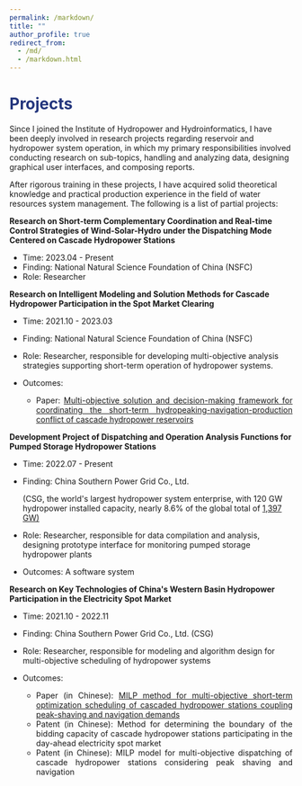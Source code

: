 ```yaml
---
permalink: /markdown/
title: ""
author_profile: true
redirect_from: 
  - /md/
  - /markdown.html
---
```


<h1 style="color: #24367d;">Projects</h1>

Since I joined the Institute of Hydropower and Hydroinformatics, I have been deeply involved in research projects regarding reservoir and hydropower system operation, in which my primary responsibilities involved conducting research on sub-topics, handling and analyzing data, designing graphical user interfaces, and composing reports. 

After rigorous training in these projects, I have acquired solid theoretical knowledge and practical production experience in the field of water resources system management. The following is a list of partial projects:

<div class="container" style="display: flex; justify-content: space-between;">
    <div><b>Research on Short-term Complementary Coordination and Real-time Control Strategies of Wind-Solar-Hydro under the Dispatching Mode Centered on Cascade Hydropower Stations</b></div>
    </div>

- Time: 2023.04 - Present
- Finding: National Natural Science Foundation of China (NSFC)
- Role: Researcher

<div class="container" style="display: flex; justify-content: space-between;">
    <div><b>Research on Intelligent Modeling and Solution Methods for Cascade Hydropower Participation in the Spot Market Clearing</b></div>
    </div>

- Time: 2021.10 - 2023.03

- Finding: National Natural Science Foundation of China (NSFC)

- Role: Researcher, responsible for developing multi-objective analysis strategies supporting short-term operation of hydropower systems.

- Outcomes:

  - <div style="text-align: justify;">
    Paper: <a href="https://prelude0324.github.io/academic_pages/publication/2023-08-27-paper-title-number-1">Multi-objective solution and decision-making framework for coordinating the short-term hydropeaking-navigation-production conflict of cascade hydropower reservoirs</a>
    </div>

<div class="container" style="display: flex; justify-content: space-between;">
    <div><b>Development Project of Dispatching and Operation Analysis Functions for Pumped Storage Hydropower Stations</b></div>
    </div>

- Time: 2022.07 - Present

- Finding: China Southern Power Grid Co., Ltd. 

  (CSG, the world's largest hydropower system enterprise, with 120 GW hydropower installed capacity, nearly 8.6% of the global total of [1,397 GW)](https://www.hydropower.org/)

- Role: Researcher, responsible for data compilation and analysis, designing prototype interface for monitoring pumped storage hydropower plants

- Outcomes: A software system

<div class="container" style="display: flex; justify-content: space-between;">
    <div><b>Research on Key Technologies of China's Western Basin Hydropower Participation in the Electricity Spot Market</b></div>
    </div>

- Time: 2021.10 - 2022.11

- Finding: China Southern Power Grid Co., Ltd. (CSG)

- Role: Researcher, responsible for modeling and algorithm design for multi-objective scheduling of hydropower systems

- Outcomes:

  - <div style="text-align: justify;">
    Paper (in Chinese): <a href="https://prelude0324.github.io/academic_pages/2023-03-27-paper-title-number-4">MILP method for multi-objective short-term optimization scheduling of cascaded hydropower stations coupling peak-shaving and navigation demands</a>
    </div>

  - <div style="text-align: justify;">
    Patent (in Chinese): Method for determining the boundary of the bidding capacity of cascade hydropower stations participating in the day-ahead electricity spot market
    </div>

  - <div style="text-align: justify;">
    Patent (in Chinese): MILP model for multi-objective dispatching of cascade hydropower stations considering peak shaving and navigation
    </div>
